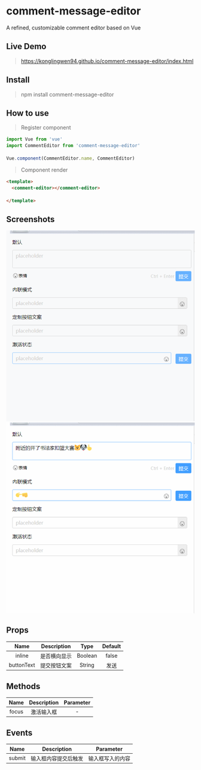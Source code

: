 # comment-message-editor

A refined, customizable comment editor based on Vue

## Live Demo
>https://konglingwen94.github.io/comment-message-editor/index.html

## Install

> npm install comment-message-editor

## How to use

> Register component

```javascript
import Vue from 'vue'
import CommentEditor from 'comment-message-editor'

Vue.component(CommentEditor.name, CommentEditor)
```

> Component render

```HTML
<template>
  <comment-editor></comment-editor>

</template>

```

## Screenshots

![comment-editor](/screenshots/1.gif)
![comment-editor](/screenshots/2.gif)

## Props

|    Name    | Description  |  Type   | Default |
| :--------: | :----------: | :-----: | :-----: |
|   inline   | 是否横向显示 | Boolean |  false  |
| buttonText | 提交按钮文案 | String  |  发送   |


## Methods

| Name  | Description | Parameter |
| :---: | :---------: | :-------: |
| focus | 激活输入框  |     -     |

## Events

|  Name  |     Description      |    Parameter     |
| :----: | :------------------: | :--------------: |
| submit | 输入框内容提交后触发 | 输入框写入的内容 |


